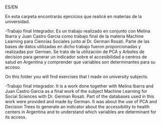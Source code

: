 ES/EN

En esta carpeta encontrarás ejercicios que realicé en materias de la universidad. 

-Trabajo final Integrador. Es un trabajo realizado en conjunto con Melina Ibarra y Juan Castro Garcia como trabajo final de la materia Machine Learning para Ciencias Sociales junto al Dr. German Rosati.  Parte de las bases de datos utilizadas en dicho trabajo fueron proporcionadas y realizadas por German. Se trato de la utilización de PCA y Arboles de decision para generar un indicador sobre el accesibilidad a centros de salud en Argentina y comprender que variables son determinantes para su acceso.

On this folder you will find exercises that I made on university subjects. 


-Trabajo final integrador. It is a work done together with Melina Ibarra and Juan Castro Garcia as a final work of the subject Machine Learning for Social Sciences with Dr. German Rosati.  Part of the databases used in this work were provided and made by German. It was about the use of PCA and Decision Trees to generate an indicator about the accessibility to health centers in Argentina and to understand which variables are determinant for its access.
